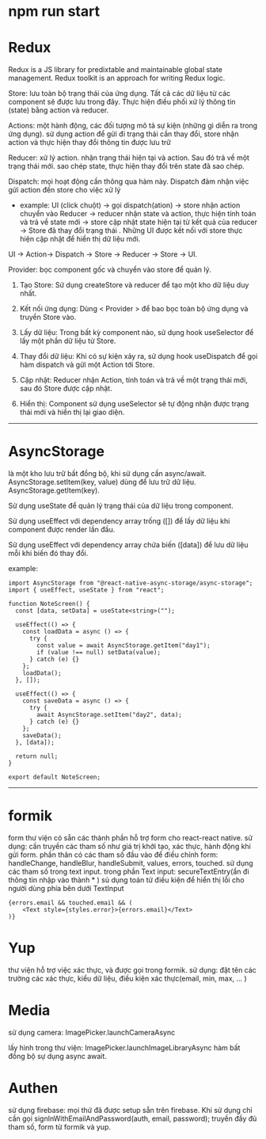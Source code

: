 # npm run start

# Redux

Redux is a JS library for predixtable and maintainable global state management.
Redux toolkit is an approach for writing Redux logic.

Store: lưu toàn bộ trạng thái của ứng dụng. Tất cả các dữ liệu từ các component sẽ được lưu trong đây. Thực hiện điều phối xử lý thông tin (state) bằng action và reducer.

Actions: một hành động, các đối tượng mô tả sự kiện (những gì diễn ra trong ứng dụng). sử dụng action để gửi đi trạng thái cần thay đổi, store nhận action và thực hiện thay đổi thông tin được lưu trữ

Reducer: xử lý action. nhận trạng thái hiện tại và action. Sau đó trả về một trạng thái mới.
sao chép state, thực hiện thay đổi trên state đã sao chép.

Dispatch: mọi hoạt động cần thông qua hàm này. Dispatch đảm nhận việc gửi action đến store cho việc xử lý

- example: UI (click chuột) -> gọi dispatch(ation) -> store nhận action chuyển vào Reducer -> reducer nhận state và action, thực hiện tính toán và trả về state mới -> store cập nhật state hiện tại từ kết quả của reducer -> Store đã thay đổi trạng thái . Những UI được kết nối với store thực hiện cập nhật để hiển thị dữ liệu mới.

UI -> Action-> Dispatch -> Store -> Reducer -> Store -> UI.

Provider: bọc component gốc và chuyển vào store để quản lý.

1. Tạo Store: Sử dụng createStore và reducer để tạo một kho dữ liệu duy nhất.

2. Kết nối ứng dụng: Dùng < Provider > để bao bọc toàn bộ ứng dụng và truyền Store vào.

3. Lấy dữ liệu: Trong bất kỳ component nào, sử dụng hook useSelector để lấy một phần dữ liệu từ Store.

4. Thay đổi dữ liệu: Khi có sự kiện xảy ra, sử dụng hook useDispatch để gọi hàm dispatch và gửi một Action tới Store.

5. Cập nhật: Reducer nhận Action, tính toán và trả về một trạng thái mới, sau đó Store được cập nhật.

6. Hiển thị: Component sử dụng useSelector sẽ tự động nhận được trạng thái mới và hiển thị lại giao diện.

---

# AsyncStorage

là một kho lưu trữ bất đồng bộ, khi sử dụng cần async/await.
AsyncStorage.setItem(key, value) dùng để lưu trữ dữ liệu.
AsyncStorage.getItem(key).

Sử dụng useState để quản lý trạng thái của dữ liệu trong component.

Sử dụng useEffect với dependency array trống ([]) để lấy dữ liệu khi component được render lần đầu.

Sử dụng useEffect với dependency array chứa biến ([data]) để lưu dữ liệu mỗi khi biến đó thay đổi.

example:

```
import AsyncStorage from "@react-native-async-storage/async-storage";
import { useEffect, useState } from "react";

function NoteScreen() {
  const [data, setData] = useState<string>("");

  useEffect(() => {
    const loadData = async () => {
      try {
        const value = await AsyncStorage.getItem("day1");
        if (value !== null) setData(value);
      } catch (e) {}
    };
    loadData();
  }, []);

  useEffect(() => {
    const saveData = async () => {
      try {
        await AsyncStorage.setItem("day2", data);
      } catch (e) {}
    };
    saveData();
  }, [data]);

  return null;
}

export default NoteScreen;
```

---

# formik

form thư viện có sẵn các thành phần hỗ trợ form cho react-react native.
sử dụng: cần truyền các tham số như giá trị khởi tạo, xác thực, hành động khi gửi form.
phần thân có các tham số đầu vào để điều chỉnh form: handleChange, handleBlur, handleSubmit, values, errors, touched. sử dụng các tham số trong text input.
trong phần Text input: secureTextEntry(ẩn đi thông tin nhập vào thành \* )
sủ dụng toán tử điều kiện để hiển thị lỗi cho người dùng phía bên dưới TextInput
```
{errors.email && touched.email && (
    <Text style={styles.error}>{errors.email}</Text>
)}
```


# Yup

thư viện hỗ trợ việc xác thực, và được gọi trong formik.
sử dụng: đặt tên các trường các xác thực, kiểu dữ liệu, điều kiện xác thực(email, min, max, ... )


# Media
sử dụng camera: ImagePicker.launchCameraAsync

lấy hình trong thư viện:  ImagePicker.launchImageLibraryAsync
hàm bất đồng bộ sự dụng async await.


# Authen
sử dụng firebase: mọi thứ đã được setup sẵn trên firebase. 
Khi sử dụng chỉ cần gọi  signInWithEmailAndPassword(auth, email, password); truyền đầy đủ tham số, form từ formik và yup. 



